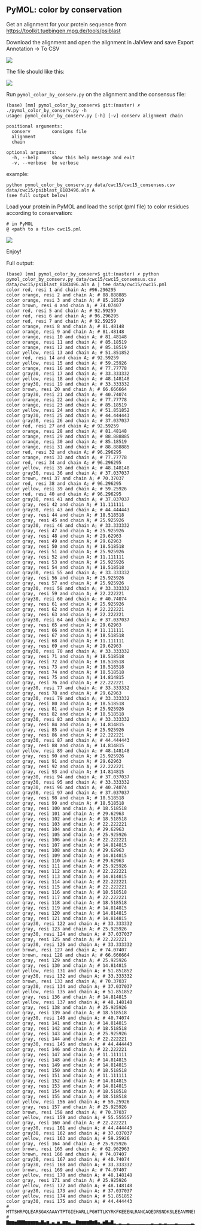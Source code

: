 PyMOL: color by conservation
--------------------------------------

Get an alignment for your protein sequence from <https://toolkit.tuebingen.mpg.de/tools/psiblast>

Download the alignment and open the alignment in JalView and save Export Annotation -> To CSV

![](docs/jalview.png)

The file should like this:

![](docs/consensus-file.png)
	 
Run `pymol_color_by_conserv.py` on the alignment and the consensus file:

    (base) [mm] pymol_color_by_conserv$ git:(master) ✗ ./pymol_color_by_conserv.py -h
    usage: pymol_color_by_conserv.py [-h] [-v] conserv alignment chain

    positional arguments:
      conserv        consigns file
      alignment
      chain

    optional arguments:
      -h, --help     show this help message and exit
      -v, --verbose  be verbose

example:

    python pymol_color_by_conserv.py data/cwc15/cwc15_consensus.csv data/cwc15/psiblast_8183496.aln A
    (see full output below)
    
Load your protein in PyMOL and load the script (pml file) to color residues according to conservation:

    # in PyMOL
    @ <path to a file> cwc15.pml

![](docs/cwc15.png)

Enjoy!

Full output:

	(base) [mm] pymol_color_by_conserv$ git:(master) ✗ python pymol_color_by_conserv.py data/cwc15/cwc15_consensus.csv data/cwc15/psiblast_8183496.aln A | tee data/cwc15/cwc15.pml
	color red, resi 1 and chain A; #96.296295
	color orange, resi 2 and chain A; # 88.888885
	color orange, resi 3 and chain A; # 85.18519
	color brown, resi 4 and chain A; # 74.07407
	color red, resi 5 and chain A; # 92.59259
	color red, resi 6 and chain A; # 96.296295
	color red, resi 7 and chain A; # 92.59259
	color orange, resi 8 and chain A; # 81.48148
	color orange, resi 9 and chain A; # 81.48148
	color orange, resi 10 and chain A; # 81.48148
	color orange, resi 11 and chain A; # 85.18519
	color orange, resi 12 and chain A; # 85.18519
	color yellow, resi 13 and chain A; # 51.851852
	color red, resi 14 and chain A; # 92.59259
	color yellow, resi 15 and chain A; # 59.25926
	color orange, resi 16 and chain A; # 77.77778
	color gray30, resi 17 and chain A; # 33.333332
	color yellow, resi 18 and chain A; # 48.148148
	color gray30, resi 19 and chain A; # 33.333332
	color brown, resi 20 and chain A; # 66.666664
	color gray30, resi 21 and chain A; # 40.74074
	color orange, resi 22 and chain A; # 77.77778
	color orange, resi 23 and chain A; # 85.18519
	color yellow, resi 24 and chain A; # 51.851852
	color gray30, resi 25 and chain A; # 44.444443
	color gray30, resi 26 and chain A; # 37.037037
	color red, resi 27 and chain A; # 92.59259
	color orange, resi 28 and chain A; # 81.48148
	color orange, resi 29 and chain A; # 88.888885
	color orange, resi 30 and chain A; # 85.18519
	color orange, resi 31 and chain A; # 88.888885
	color red, resi 32 and chain A; # 96.296295
	color orange, resi 33 and chain A; # 77.77778
	color red, resi 34 and chain A; # 96.296295
	color yellow, resi 35 and chain A; # 48.148148
	color gray30, resi 36 and chain A; # 37.037037
	color brown, resi 37 and chain A; # 70.37037
	color red, resi 38 and chain A; # 96.296295
	color yellow, resi 39 and chain A; # 59.25926
	color red, resi 40 and chain A; # 96.296295
	color gray30, resi 41 and chain A; # 37.037037
	color gray, resi 42 and chain A; # 11.111111
	color gray30, resi 43 and chain A; # 44.444443
	color gray, resi 44 and chain A; # 18.518518
	color gray, resi 45 and chain A; # 25.925926
	color gray30, resi 46 and chain A; # 33.333332
	color gray, resi 47 and chain A; # 25.925926
	color gray, resi 48 and chain A; # 29.62963
	color gray, resi 49 and chain A; # 29.62963
	color gray, resi 50 and chain A; # 18.518518
	color gray, resi 51 and chain A; # 25.925926
	color gray, resi 52 and chain A; # 11.111111
	color gray, resi 53 and chain A; # 25.925926
	color gray, resi 54 and chain A; # 18.518518
	color gray30, resi 55 and chain A; # 33.333332
	color gray, resi 56 and chain A; # 25.925926
	color gray, resi 57 and chain A; # 25.925926
	color gray30, resi 58 and chain A; # 33.333332
	color gray, resi 59 and chain A; # 22.222221
	color gray30, resi 60 and chain A; # 40.74074
	color gray, resi 61 and chain A; # 25.925926
	color gray, resi 62 and chain A; # 22.222221
	color gray, resi 63 and chain A; # 22.222221
	color gray30, resi 64 and chain A; # 37.037037
	color gray, resi 65 and chain A; # 29.62963
	color gray, resi 66 and chain A; # 11.111111
	color gray, resi 67 and chain A; # 18.518518
	color gray, resi 68 and chain A; # 11.111111
	color gray, resi 69 and chain A; # 29.62963
	color gray30, resi 70 and chain A; # 33.333332
	color gray, resi 71 and chain A; # 18.518518
	color gray, resi 72 and chain A; # 18.518518
	color gray, resi 73 and chain A; # 18.518518
	color gray, resi 74 and chain A; # 18.518518
	color gray, resi 75 and chain A; # 14.814815
	color gray, resi 76 and chain A; # 22.222221
	color gray30, resi 77 and chain A; # 33.333332
	color gray, resi 78 and chain A; # 29.62963
	color gray30, resi 79 and chain A; # 33.333332
	color gray, resi 80 and chain A; # 18.518518
	color gray, resi 81 and chain A; # 25.925926
	color gray, resi 82 and chain A; # 18.518518
	color gray30, resi 83 and chain A; # 33.333332
	color gray, resi 84 and chain A; # 14.814815
	color gray, resi 85 and chain A; # 25.925926
	color gray, resi 86 and chain A; # 22.222221
	color gray30, resi 87 and chain A; # 44.444443
	color gray, resi 88 and chain A; # 14.814815
	color yellow, resi 89 and chain A; # 48.148148
	color gray, resi 90 and chain A; # 25.925926
	color gray, resi 91 and chain A; # 29.62963
	color gray, resi 92 and chain A; # 22.222221
	color gray, resi 93 and chain A; # 14.814815
	color gray30, resi 94 and chain A; # 37.037037
	color gray30, resi 95 and chain A; # 33.333332
	color gray30, resi 96 and chain A; # 40.74074
	color gray30, resi 97 and chain A; # 37.037037
	color gray, resi 98 and chain A; # 18.518518
	color gray, resi 99 and chain A; # 18.518518
	color gray, resi 100 and chain A; # 18.518518
	color gray, resi 101 and chain A; # 29.62963
	color gray, resi 102 and chain A; # 18.518518
	color gray, resi 103 and chain A; # 22.222221
	color gray, resi 104 and chain A; # 29.62963
	color gray, resi 105 and chain A; # 25.925926
	color gray, resi 106 and chain A; # 22.222221
	color gray, resi 107 and chain A; # 14.814815
	color gray, resi 108 and chain A; # 29.62963
	color gray, resi 109 and chain A; # 14.814815
	color gray, resi 110 and chain A; # 29.62963
	color gray, resi 111 and chain A; # 25.925926
	color gray, resi 112 and chain A; # 22.222221
	color gray, resi 113 and chain A; # 14.814815
	color gray, resi 114 and chain A; # 22.222221
	color gray, resi 115 and chain A; # 22.222221
	color gray, resi 116 and chain A; # 18.518518
	color gray, resi 117 and chain A; # 22.222221
	color gray, resi 118 and chain A; # 18.518518
	color gray, resi 119 and chain A; # 14.814815
	color gray, resi 120 and chain A; # 14.814815
	color gray, resi 121 and chain A; # 14.814815
	color gray30, resi 122 and chain A; # 33.333332
	color gray, resi 123 and chain A; # 25.925926
	color gray30, resi 124 and chain A; # 37.037037
	color gray, resi 125 and chain A; # 22.222221
	color gray30, resi 126 and chain A; # 33.333332
	color brown, resi 127 and chain A; # 74.07407
	color brown, resi 128 and chain A; # 66.666664
	color gray, resi 129 and chain A; # 25.925926
	color gray, resi 130 and chain A; # 14.814815
	color yellow, resi 131 and chain A; # 51.851852
	color gray30, resi 132 and chain A; # 33.333332
	color brown, resi 133 and chain A; # 70.37037
	color gray30, resi 134 and chain A; # 37.037037
	color yellow, resi 135 and chain A; # 51.851852
	color gray, resi 136 and chain A; # 14.814815
	color yellow, resi 137 and chain A; # 48.148148
	color gray, resi 138 and chain A; # 25.925926
	color gray, resi 139 and chain A; # 18.518518
	color gray30, resi 140 and chain A; # 40.74074
	color gray, resi 141 and chain A; # 14.814815
	color gray, resi 142 and chain A; # 18.518518
	color gray, resi 143 and chain A; # 25.925926
	color gray, resi 144 and chain A; # 22.222221
	color gray30, resi 145 and chain A; # 44.444443
	color gray, resi 146 and chain A; # 22.222221
	color gray, resi 147 and chain A; # 11.111111
	color gray, resi 148 and chain A; # 14.814815
	color gray, resi 149 and chain A; # 14.814815
	color gray, resi 150 and chain A; # 18.518518
	color gray, resi 151 and chain A; # 11.111111
	color gray, resi 152 and chain A; # 14.814815
	color gray, resi 153 and chain A; # 14.814815
	color gray, resi 154 and chain A; # 18.518518
	color gray, resi 155 and chain A; # 18.518518
	color yellow, resi 156 and chain A; # 59.25926
	color gray, resi 157 and chain A; # 25.925926
	color brown, resi 158 and chain A; # 70.37037
	color yellow, resi 159 and chain A; # 55.555557
	color gray, resi 160 and chain A; # 22.222221
	color gray30, resi 161 and chain A; # 44.444443
	color gray30, resi 162 and chain A; # 37.037037
	color yellow, resi 163 and chain A; # 59.25926
	color gray, resi 164 and chain A; # 25.925926
	color brown, resi 165 and chain A; # 62.962963
	color brown, resi 166 and chain A; # 74.07407
	color gray30, resi 167 and chain A; # 40.74074
	color gray30, resi 168 and chain A; # 33.333332
	color brown, resi 169 and chain A; # 74.07407
	color yellow, resi 170 and chain A; # 48.148148
	color gray, resi 171 and chain A; # 25.925926
	color yellow, resi 172 and chain A; # 48.148148
	color gray30, resi 173 and chain A; # 37.037037
	color yellow, resi 174 and chain A; # 51.851852
	color gray30, resi 175 and chain A; # 44.444443
	# MTTSHRPQLEARSGAKAAAYTPTGIEHARLLPGHTTLKYRKFKEEENLRANCAQEDRSNDKSLEEAVMNEEKQDVVGSGNLQETRSEKDQKDSLQELLVTQKNKVEDKAELEGNEQLKGGNSSRRSWRKGTAFGRHKVTKETNIKEHATKKSASGYINDMTKSEYHQEFLHKHVR
	# ▇▆▆▅▇▇▇▆▆▆▆▆▄▇▄▆▂▄▂▅▂▆▆▄▂▂▇▆▆▆▆▇▆▇▄▂▅▇▄▇▂▁▂▁▁▂▁▁▁▁▁▁▁▁▂▁▁▂▁▂▁▁▁▂▁▁▁▁▁▂▁▁▁▁▁▁▂▁▂▁▁▁▂▁▁▁▂▁▄▁▁▁▁▂▂▂▂▁▁▁▁▁▁▁▁▁▁▁▁▁▁▁▁▁▁▁▁▁▁▁▁▂▁▂▁▂▅▅▁▁▄▂▅▂▄▁▄▁▁▂▁▁▁▁▂▁▁▁▁▁▁▁▁▁▁▄▁▅▄▁▂▂▄▁▅▅▂▂▅▄▁▄▂▄▂
